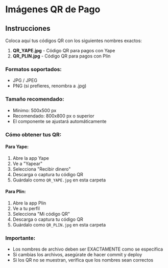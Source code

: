# Imágenes QR de Pago

## Instrucciones

Coloca aquí tus códigos QR con los siguientes nombres exactos:

1. **QR_YAPE.jpg** - Código QR para pagos con Yape
2. **QR_PLIN.jpg** - Código QR para pagos con Plin

### Formatos soportados:

- JPG / JPEG
- PNG (si prefieres, renombra a .jpg)

### Tamaño recomendado:

- Mínimo: 500x500 px
- Recomendado: 800x800 px o superior
- El componente se ajustará automáticamente

### Cómo obtener tus QR:

#### Para Yape:

1. Abre la app Yape
2. Ve a "Yapear"
3. Selecciona "Recibir dinero"
4. Descarga o captura tu código QR
5. Guárdalo como `QR_YAPE.jpg` en esta carpeta

#### Para Plin:

1. Abre la app Plin
2. Ve a tu perfil
3. Selecciona "Mi código QR"
4. Descarga o captura tu código QR
5. Guárdalo como `QR_PLIN.jpg` en esta carpeta

### Importante:

- Los nombres de archivo deben ser EXACTAMENTE como se especifica
- Si cambias los archivos, asegúrate de hacer commit y deploy
- Si los QR no se muestran, verifica que los nombres sean correctos
